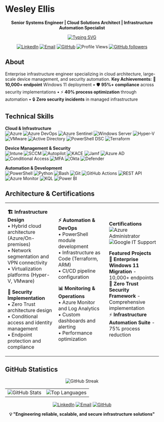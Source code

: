 # Wesley Ellis
<div align="center">

**Senior Systems Engineer | Cloud Solutions Architect | Infrastructure Automation Specialist**

[![Typing SVG](https://readme-typing-svg.herokuapp.com?font=JetBrains+Mono&size=14&pause=1000&color=FF6BCB&center=true&vCenter=true&width=500&lines=Enterprise+Infrastructure+Engineer;Azure+Cloud+Solutions+Architect;PowerShell+Automation+Developer)](https://git.io/typing-svg)

[![LinkedIn](https://img.shields.io/badge/LinkedIn-0A66C2?style=flat&logo=linkedin&logoColor=white)](https://www.linkedin.com/in/wesellis) [![Email](https://img.shields.io/badge/Email-FF6BCB?style=flat&logo=gmail&logoColor=white)](mailto:wesley.ellis@example.com) [![GitHub](https://img.shields.io/badge/GitHub-181717?style=flat&logo=github&logoColor=white)](https://github.com/wesellis) ![Profile Views](https://komarev.com/ghpvc/?username=wesellis&color=FF6BCB&style=flat) [![GitHub followers](https://img.shields.io/github/followers/wesellis?style=flat&color=FF6BCB)](https://github.com/wesellis?tab=followers)

</div>

## About
Enterprise infrastructure engineer specializing in cloud architecture, large-scale device management, and security automation. **Key Achievements:** 🚀 **10,000+ endpoint** Windows 11 deployment • 🛡️ **95%+ compliance** across security implementations • ⚡ **40% process optimization** through automation • 🔒 **Zero security incidents** in managed infrastructure

## Technical Skills

**Cloud & Infrastructure**  
![Azure](https://img.shields.io/badge/Microsoft_Azure-0078D4?style=flat&logo=microsoft-azure&logoColor=white) ![Azure DevOps](https://img.shields.io/badge/Azure_DevOps-0078D7?style=flat&logo=azure-devops&logoColor=white) ![Azure Sentinel](https://img.shields.io/badge/Azure_Sentinel-0078D4?style=flat&logo=microsoft-azure&logoColor=white) ![Windows Server](https://img.shields.io/badge/Windows_Server-0078D6?style=flat&logo=windows&logoColor=white) ![Hyper-V](https://img.shields.io/badge/Hyper--V-0078D4?style=flat&logo=windows&logoColor=white) ![VMware](https://img.shields.io/badge/VMware-607078?style=flat&logo=vmware&logoColor=white) ![Active Directory](https://img.shields.io/badge/Active_Directory-0078D4?style=flat&logo=windows&logoColor=white) ![PowerShell DSC](https://img.shields.io/badge/PowerShell_DSC-5391FE?style=flat&logo=powershell&logoColor=white) ![Terraform](https://img.shields.io/badge/Terraform-623CE4?style=flat&logo=terraform&logoColor=white)

**Device Management & Security**  
![Intune](https://img.shields.io/badge/Microsoft_Intune-0078D4?style=flat&logo=microsoft&logoColor=white) ![SCCM](https://img.shields.io/badge/SCCM-0078D4?style=flat&logo=microsoft&logoColor=white) ![Autopilot](https://img.shields.io/badge/Windows_Autopilot-0078D4?style=flat&logo=windows&logoColor=white) ![KACE](https://img.shields.io/badge/Dell_KACE-007DB8?style=flat&logo=dell&logoColor=white) ![Jamf](https://img.shields.io/badge/Jamf_Pro-00ADDC?style=flat&logo=jamf&logoColor=white) ![Azure AD](https://img.shields.io/badge/Azure_AD-0078D4?style=flat&logo=microsoft-azure&logoColor=white) ![Conditional Access](https://img.shields.io/badge/Conditional_Access-FF6BCB?style=flat&logo=auth0&logoColor=white) ![MFA](https://img.shields.io/badge/Multi--Factor_Auth-28A745?style=flat&logo=auth0&logoColor=white) ![Okta](https://img.shields.io/badge/Okta-007DC1?style=flat&logo=okta&logoColor=white) ![Defender](https://img.shields.io/badge/Microsoft_Defender-00BCF2?style=flat&logo=windows-defender&logoColor=white)

**Automation & Development**  
![PowerShell](https://img.shields.io/badge/PowerShell-5391FE?style=flat&logo=powershell&logoColor=white) ![Python](https://img.shields.io/badge/Python-3776AB?style=flat&logo=python&logoColor=white) ![Bash](https://img.shields.io/badge/Bash-4EAA25?style=flat&logo=gnu-bash&logoColor=white) ![Git](https://img.shields.io/badge/Git-F05032?style=flat&logo=git&logoColor=white) ![GitHub Actions](https://img.shields.io/badge/GitHub_Actions-2088FF?style=flat&logo=github-actions&logoColor=white) ![REST API](https://img.shields.io/badge/REST_API-FF6BCB?style=flat&logo=fastapi&logoColor=white) ![Azure Monitor](https://img.shields.io/badge/Azure_Monitor-0078D4?style=flat&logo=microsoft-azure&logoColor=white) ![KQL](https://img.shields.io/badge/KQL-FF6BCB?style=flat&logo=microsoftacademic&logoColor=white) ![Power BI](https://img.shields.io/badge/Power_BI-F2C811?style=flat&logo=powerbi&logoColor=black)

## Architecture & Certifications
<table><tr><td width="33%">

**🏗️ Infrastructure Design**  
• Hybrid cloud architecture (Azure/On-premises)  
• Network segmentation and VPN connectivity  
• Virtualization platforms (Hyper-V, VMware)  

**🔐 Security Implementation**  
• Zero Trust architecture design  
• Conditional access and identity management  
• Endpoint protection and compliance  

</td><td width="33%">

**⚡ Automation & DevOps**  
• PowerShell module development  
• Infrastructure as Code (Terraform, ARM)  
• CI/CD pipeline configuration  

**📊 Monitoring & Operations**  
• Azure Monitor and Log Analytics  
• Custom dashboards and alerting  
• Performance optimization  

</td><td width="34%">

**Certifications**  
![Azure Administrator](https://img.shields.io/badge/Microsoft_Azure-Administrator_Associate-0078D4?style=flat&logo=microsoft-azure&logoColor=white)  
![Google IT Support](https://img.shields.io/badge/Google-IT_Support_Professional-4285F4?style=flat&logo=google&logoColor=white)

**Featured Projects**  
🏢 **Enterprise Windows 11 Migration** - 10,000+ endpoints  
🔐 **Zero Trust Security Framework** - Comprehensive implementation  
⚡ **Infrastructure Automation Suite** - 75% process reduction  

</td></tr></table>

## GitHub Statistics
<div align="center">

![GitHub Streak](https://streak-stats.demolab.com?user=wesellis&theme=radical&hide_border=true)

<table><tr><td><img src="https://github-readme-stats.vercel.app/api?username=wesellis&theme=radical&show_icons=true&hide_border=true&count_private=true" alt="GitHub Stats" /></td><td><img src="https://github-readme-stats.vercel.app/api/top-langs/?username=wesellis&theme=radical&show_icons=true&hide_border=true&layout=compact" alt="Top Languages" /></td></tr></table>

[![LinkedIn](https://img.shields.io/badge/LinkedIn-Professional_Profile-0A66C2?style=flat&logo=linkedin&logoColor=white)](https://www.linkedin.com/in/wesellis) [![Email](https://img.shields.io/badge/Email-Professional_Contact-FF6BCB?style=flat&logo=gmail&logoColor=white)](mailto:wesley.ellis@example.com) [![GitHub](https://img.shields.io/badge/GitHub-Repository_Portfolio-181717?style=flat&logo=github&logoColor=white)](https://github.com/wesellis)

**💡 "Engineering reliable, scalable, and secure infrastructure solutions"**

</div>
